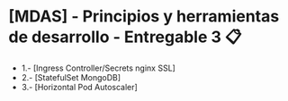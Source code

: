 # [MDAS] - Principios y herramientas de desarrollo - Entregable 3 📋

- 1.- [Ingress Controller/Secrets nginx SSL]
- 2.- [StatefulSet MongoDB]
- 3.- [Horizontal Pod Autoscaler] 